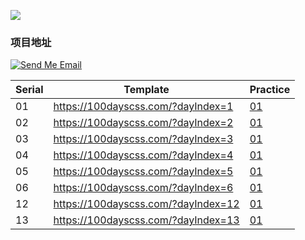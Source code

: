 ![](https://github.com/funnyPan/100-days-css-challenge/workflows/gh_pages/badge.svg)

### 项目地址

[![Send Me Email](https://oss.steps.info/img/20191217095145.png)](http://mail.qq.com/cgi-bin/qm_share?t=qm_mailme&email=MVZUXFhfWAEEAwRxV15JXFBYXR9SXlw)

| Serial | Template                            | Practice                                   |
| ------ | ----------------------------------- | ------------------------------------------ |
| 01     | https://100dayscss.com/?dayIndex=1  | [01](https://challenge.steps.info/#/day01) |
| 02     | https://100dayscss.com/?dayIndex=2  | [01](https://challenge.steps.info/#/day02) |
| 03     | https://100dayscss.com/?dayIndex=3  | [01](https://challenge.steps.info/#/day03) |
| 04     | https://100dayscss.com/?dayIndex=4  | [01](https://challenge.steps.info/#/day04) |
| 05     | https://100dayscss.com/?dayIndex=5  | [01](https://challenge.steps.info/#/day05) |
| 06     | https://100dayscss.com/?dayIndex=6  | [01](https://challenge.steps.info/#/day06) |
| 12     | https://100dayscss.com/?dayIndex=12 | [01](https://challenge.steps.info/#/day12) |
| 13     | https://100dayscss.com/?dayIndex=13 | [01](https://challenge.steps.info/#/day13) |
